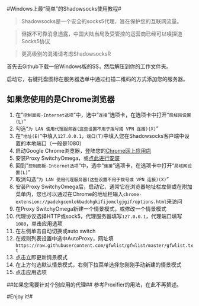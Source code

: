 #Windows上最“简单”的Shadowsocks使用教程#
>Shadowsocks是一个安全的socks5代理，旨在保护您的互联网流量。

>但据不可靠消息透露，中国大陆当局及受管控的运营商已经可以嗅探道Socks5协议

>更高级别的混淆请考虑ShadowsocksR

首先去Github下载一份Windows版的SS，然后解压到你的工作文件夹。

启动它，右键托盘图标在服务器选单中通过扫描二维码的方式添加您的服务器。

## 如果您使用的是Chrome浏览器 ##
1. 在”`控制面板-Internet选项`“中，选中“`连接`”选项卡，在选项卡中打开“`局域网设置(L)`”
2. 勾选“`为 LAN 使用代理服务器(这些设置不用于拨号或 VPN 连接)(X)`”
3. 在“`地址(E)`”中填入`127.0.0.1`，`端口(T)`中填入您在Shadowsocks客户端中设置的本地端口（一般是1080）
4. 启动Google Chrome浏览器，登陆您的[Chrome网上应用店](https://chrome.google.com/webstore/category/extensions?hl=zh-CN)
5. 安装Proxy SwitchyOmega，或[点此进行安装](https://chrome.google.com/webstore/detail/proxy-switchyomega/padekgcemlokbadohgkifijomclgjgif?hl=zh-CN)
7. 回到”`控制面板-Internet选项`“中，选中“`连接`”选项卡，在选项卡中打开“`局域网设置(L)`”
8.  取消勾选“`为 LAN 使用代理服务器(这些设置不用于拨号或 VPN 连接)(X)`”
6. 安装Proxy SwitchyOmega后，启动它，通常它在浏览器地址栏左侧或在附加菜单内，您也可以通过在Chrome的地址栏输入`chrome-extension://padekgcemlokbadohgkifijomclgjgif/options.html`来访问
9. 在Proxy SwitchyOmega新建一个情景模式，或修改一个情景模式
10. 代理协议选择HTTP或sock5，代理服务器填写`127.0.0.1`，代理端口填写`1080`，单击应用选项
11. 在左侧单击自动切换或auto switch
12. 在规则列表设置中选中AutoProxy，网址填`https://raw.githubusercontent.com/gfwlist/gfwlist/master/gfwlist.txt`
13. 点击立即更新情景模式
14. 在上方勾选默认情景模式，右侧下拉菜单选择您刚刚手动新建的情景模式
15. 点击应用选项

##如果您需要针对个别应用的代理##
参考Proxifier的用法，在此不再赘述。

#Enjoy it!#


